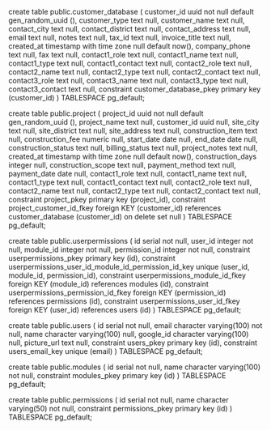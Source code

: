 create table public.customer_database (
  customer_id uuid not null default gen_random_uuid (),
  customer_type text null,
  customer_name text null,
  contact_city text null,
  contact_district text null,
  contact_address text null,
  email text null,
  notes text null,
  tax_id text null,
  invoice_title text null,
  created_at timestamp with time zone null default now(),
  company_phone text null,
  fax text null,
  contact1_role text null,
  contact1_name text null,
  contact1_type text null,
  contact1_contact text null,
  contact2_role text null,
  contact2_name text null,
  contact2_type text null,
  contact2_contact text null,
  contact3_role text null,
  contact3_name text null,
  contact3_type text null,
  contact3_contact text null,
  constraint customer_database_pkey primary key (customer_id)
) TABLESPACE pg_default;

create table public.project (
  project_id uuid not null default gen_random_uuid (),
  project_name text null,
  customer_id uuid null,
  site_city text null,
  site_district text null,
  site_address text null,
  construction_item text null,
  construction_fee numeric null,
  start_date date null,
  end_date date null,
  construction_status text null,
  billing_status text null,
  project_notes text null,
  created_at timestamp with time zone null default now(),
  construction_days integer null,
  construction_scope text null,
  payment_method text null,
  payment_date date null,
  contact1_role text null,
  contact1_name text null,
  contact1_type text null,
  contact1_contact text null,
  contact2_role text null,
  contact2_name text null,
  contact2_type text null,
  contact2_contact text null,
  constraint project_pkey primary key (project_id),
  constraint project_customer_id_fkey foreign KEY (customer_id) references customer_database (customer_id) on delete set null
) TABLESPACE pg_default;

create table public.userpermissions (
  id serial not null,
  user_id integer not null,
  module_id integer not null,
  permission_id integer not null,
  constraint userpermissions_pkey primary key (id),
  constraint userpermissions_user_id_module_id_permission_id_key unique (user_id, module_id, permission_id),
  constraint userpermissions_module_id_fkey foreign KEY (module_id) references modules (id),
  constraint userpermissions_permission_id_fkey foreign KEY (permission_id) references permissions (id),
  constraint userpermissions_user_id_fkey foreign KEY (user_id) references users (id)
) TABLESPACE pg_default;

create table public.users (
  id serial not null,
  email character varying(100) not null,
  name character varying(100) null,
  google_id character varying(100) null,
  picture_url text null,
  constraint users_pkey primary key (id),
  constraint users_email_key unique (email)
) TABLESPACE pg_default;

create table public.modules (
  id serial not null,
  name character varying(100) not null,
  constraint modules_pkey primary key (id)
) TABLESPACE pg_default;

create table public.permissions (
  id serial not null,
  name character varying(50) not null,
  constraint permissions_pkey primary key (id)
) TABLESPACE pg_default;